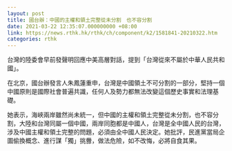 ```yaml
---
layout: post
title: 國台辦：中國的主權和領土完整從未分割　也不容分割
date: 2021-03-22 12:35:07.000000000 +08:00
link: https://news.rthk.hk/rthk/ch/component/k2/1581841-20210322.htm
categories: rthk
---
```


台灣的陸委會早前發聲明回應中美高層對話，提到「台灣從來不屬於中華人民共和國」。

在北京，國台辦發言人朱鳳蓮重申，台灣是中國領土不可分割的一部分，堅持一個中國原則是國際社會普遍共識，任何人及勢力都無法改變這個歷史事實和法理基礎。

她表示，海峽兩岸雖然尚未統一，但中國的主權和領土完整從未分割，也不容分割，大陸和台灣同屬一個中國，兩岸同胞都是中國人，台灣是全中國人民的台灣，涉及中國主權和領土完整的問題，必須由全中國人民決定。她批評，民進黨當局企圖偷換概念、進行謀「獨」挑釁，做法危險，如不改悔，必將自食其果。
